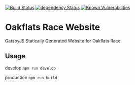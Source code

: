 [![Build Status](https://travis-ci.org/jaxx2104/gatsby-starter-bootstrap.svg?branch=master)](https://travis-ci.org/jaxx2104/gatsby-starter-bootstrap)
[![dependency Status](https://img.shields.io/david/jaxx2104/gatsby-starter-bootstrap.svg?style=flat-square)](https://david-dm.org/jaxx2104/gatsby-starter-bootstrap#info=dependencies)
[![Known Vulnerabilities](https://snyk.io/test/github/jaxx2104/gatsby-starter-bootstrap/badge.svg)](https://snyk.io/test/github/jaxx2104/gatsby-starter-bootstrap)

# Oakflats Race Website 

GatsbyJS Statically Generated Website for Oakflats Race

## Usage
  
develop
`npm run develop`
  
production
`npm run build`


